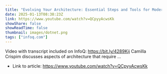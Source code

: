 ```yaml
---
title: "Evolving Your Architecture: Essential Steps and Tools for Modernization"
date: 2025-01-13T08:38:23Z
link: https://www.youtube.com/watch?v=QCpyyAcwsKk
showShare: false
showReadTime: false
thumbnail: images/dotnet.png
tags: ["infoq.com"]
---
```

Video with transcript included on InfoQ: https://bit.ly/4289Kij Camilla Crispim discusses aspects of architecture that require ...

- Link to article: https://www.youtube.com/watch?v=QCpyyAcwsKk